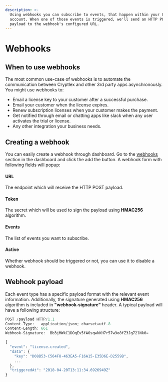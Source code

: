 ```yaml
---
description: >-
  Using webhooks you can subscribe to events, that happen within your Cryptlex
  account. When one of those events is triggered, we'll send an HTTP POST
  payload to the webhook's configured URL.
---
```


# Webhooks

## When to use webhooks

The most common use-case of webhooks is to automate the communication between Cryptlex and other 3rd party apps asynchronously. You might use webhooks to:

* Email a license key to your customer after a successful purchase.
* Email your customer when the license expires.
* Renew subscription licenses when your customer makes the payment.
* Get notified through email or chatting apps like slack when any user activates the trial or license.
* Any other integration your business needs.

## Creating a webhook

You can easily create a webhook through dashboard. Go to the [webhooks](https://app.cryptlex.com/webhooks) section in the dashboard and click the add the button. A webhook form with following fields will popup: 

#### **URL**

The endpoint which will receive the HTTP POST payload.

#### **Token**

The secret which will be used to sign the payload using **HMAC256** algorithm.

#### Events

The list of events you want to subscribe.

#### **Active**

Whether webhook should be triggered or not, you can use it to disable a webhook.

## Webhook payload

Each event type has a specific payload format with the relevant event information. Additionally, the signature generated using **HMAC256** algorithm is included in **"webhook-signature"** header. A typical payload will have a following structure:

```javascript
POST /payload HTTP/1.1
Content-Type:	application/json; charset=utf-8
Content-Length:	661
Webhook-Signature:	Bb3jMWkC1DOqEv5fAOsqwkKH7r57w9o8fZ3Jg72lNk0=

{
  "event": "license.created",
  "data": {
    "key": "D08B53-C564F8-463EA5-F16A15-E35D6E-D2559B",
    ...
  },
  "triggeredAt": "2018-04-20T13:11:34.6926949Z"
}
```



